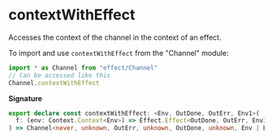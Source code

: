 # contextWithEffect

Accesses the context of the channel in the context of an effect.

To import and use `contextWithEffect` from the "Channel" module:

```ts
import * as Channel from "effect/Channel"
// Can be accessed like this
Channel.contextWithEffect
```

**Signature**

```ts
export declare const contextWithEffect: <Env, OutDone, OutErr, Env1>(
  f: (env: Context.Context<Env>) => Effect.Effect<OutDone, OutErr, Env1>
) => Channel<never, unknown, OutErr, unknown, OutDone, unknown, Env | Env1>
```
